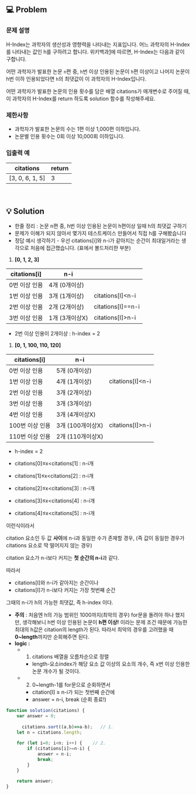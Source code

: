 ## 💻 Problem
### **문제 설명**

H-Index는 과학자의 생산성과 영향력을 나타내는 지표입니다. 어느 과학자의 H-Index를 나타내는 값인 h를 구하려고 합니다. 위키백과[1](https://school.programmers.co.kr/learn/courses/30/lessons/42747#fn1)에 따르면, H-Index는 다음과 같이 구합니다.

어떤 과학자가 발표한 논문 `n`편 중, `h`번 이상 인용된 논문이 `h`편 이상이고 나머지 논문이 h번 이하 인용되었다면 `h`의 최댓값이 이 과학자의 H-Index입니다.

어떤 과학자가 발표한 논문의 인용 횟수를 담은 배열 citations가 매개변수로 주어질 때, 이 과학자의 H-Index를 return 하도록 solution 함수를 작성해주세요.

### 제한사항

- 과학자가 발표한 논문의 수는 1편 이상 1,000편 이하입니다.
- 논문별 인용 횟수는 0회 이상 10,000회 이하입니다.

### 입출력 예

| citations | return |
| --- | --- |
| [3, 0, 6, 1, 5] | 3 |
<br/>

## 💡 Solution
- 한줄 정리 : 논문 n편 중, h번 이상 인용된 논문이 h편이상 일때 h의 최댓값 구하기
- 문제가 이해가 되지 않아서 몇가지 테스트케이스 만들어서 직접 h를 구해봤습니다
- 정답 예시 생각하기 - 우선 citations[i]와 n-i가 같아지는 순간이 최대일거라는 생각으로 처음에 접근했습니다. (표에서 볼드처리한 부분)
1. **[0, 1, 2, 3]**

| citations[i] | n-i |  |
| --- | --- | --- |
| 0번 이상 인용 | 4개 (0개이상) |  |
| 1번 이상 인용  | 3개 (1개이상) | citations[I]<n-i |
| 2번 이상 인용 | 2개 (2개이상) | citations[I]==n-i |
| 3번 이상 인용 | 1개 (3개이상X) | citations[I]>n-i |
- 2번 이상 인용이 2개이상 : h-index = 2

1. **[0, 1, 100, 110, 120]**

| citations[i] | n-i |  |
| --- | --- | --- |
| 0번 이상 인용 | 5개 (0개이상) |  |
| 1번 이상 인용  | 4개 (1개이상) | citations[I]<n-i |
| 2번 이상 인용 | 3개 (2개이상) |  |
| 3번 이상 인용 | 3개 (3개이상) |  |
| 4번 이상 인용 | 3개 (4개이상X) |  |
| 100번 이상 인용 | 3개 (100개이상X) | citations[I]>n-i |
| 110번 이상 인용 | 2개 (110개이상X) |  |
- h-index = 2

- citations[0]≤x<citations[1] : n-i개
- citations[1]≤x<citations[2] : n-i개
- citations[2]≤x<citations[3] : n-i개
- citations[3]≤x<citations[4] : n-i개
- citations[4]≤x<citations[5] : n-i개

이런식이라서 

citation 요소인 두 값 **사이**에 n-i과 동일한 수가 존재할 경우, (즉 값이 동일한 경우가 citations 요소로 딱 떨어지지 않는 경우)

citation 요소가 n-i보다 커지는 **첫 순간의 n-i**과 같다. 

따라서

- citations[I]와 n-i가 같아지는 순간이나
- citations[I]가 n-i보다 커지는 가장 첫번째 순간

그때의 n-i가  h의 가능한 최댓값, 즉 h-index 이다. 

- **주의** : 처음엔 h의 가능 범위인 1000까지(최악의 경우) for문을 돌려야 하나 했지만, 생각해보니 h번 이상 인용된 논문이 **h편 이상!** 이라는 문제 조건 때문에 가능한 최대의 h값은 citation의 length가 된다. 따라서 최악의 경우를 고려했을 때 **0~length**까지만 순회해주면 된다.
- **logic :**
    - 1. citations 배열을 오름차순으로 정렬
        - length-요소index가 해당 요소 값 이상의 요소의 개수, 즉 x번 이상 인용한 논문 개수가 될 것이다.
    - 2. 0~length-1를 for문으로 순회하면서
        - citation[I] ≥ n-i가 되는 첫번째 순간에
        - answer = n-i, break (순회 종료!)

```jsx
function solution(citations) {
    var answer = 0;
    
	  citations.sort((a,b)=>a-b);   // 1.
    let n = citations.length;
    
    for (let i=0; i<n; i++) {    // 2.
        if (citations[i]>=n-i) {    
            answer = n-i;
            break;
        }
    }
    
    return answer;
}
```